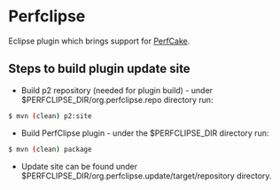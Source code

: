 Perfclipse
==========

Eclipse plugin which brings support for [PerfCake](https://www.perfcake.org/).

Steps to build plugin update site
---------------------------------
* Build p2 repository (needed for plugin build) - under $PERFCLIPSE_DIR/org.perfclipse.repo directory run:
```sh
$ mvn (clean) p2:site
```
* Build PerfClipse plugin - under the $PERFCLIPSE_DIR directory run:
```sh
$ mvn (clean) package
```
* Update site can be found under $PERFCLIPSE_DIR/org.perfclipse.update/target/repository directory.
